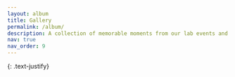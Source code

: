 ```yaml
---
layout: album
title: Gallery
permalink: /album/
description: A collection of memorable moments from our lab events and activities
nav: true
nav_order: 9
---
```


{: .text-justify}
